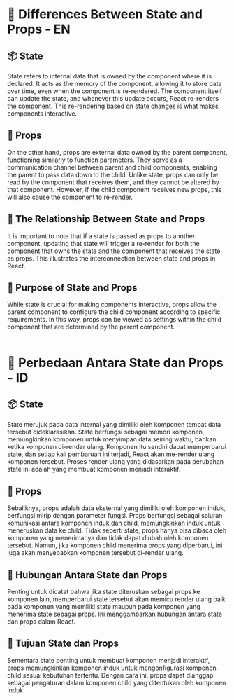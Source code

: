# 🔄 Differences Between State and Props - EN

## 📦 State

State refers to internal data that is owned by the component where it is declared. It acts as the memory of the component, allowing it to store data over time, even when the component is re-rendered. The component itself can update the state, and whenever this update occurs, React re-renders the component. This re-rendering based on state changes is what makes components interactive.

## 🔗 Props

On the other hand, props are external data owned by the parent component, functioning similarly to function parameters. They serve as a communication channel between parent and child components, enabling the parent to pass data down to the child. Unlike state, props can only be read by the component that receives them, and they cannot be altered by that component. However, if the child component receives new props, this will also cause the component to re-render.

## 🔁 The Relationship Between State and Props

It is important to note that if a state is passed as props to another component, updating that state will trigger a re-render for both the component that owns the state and the component that receives the state as props. This illustrates the interconnection between state and props in React.

## 🔧 Purpose of State and Props

While state is crucial for making components interactive, props allow the parent component to configure the child component according to specific requirements. In this way, props can be viewed as settings within the child component that are determined by the parent component. <br><br>

# 🔄 Perbedaan Antara State dan Props - ID

## 📦 State

State merujuk pada data internal yang dimiliki oleh komponen tempat data tersebut dideklarasikan. State berfungsi sebagai memori komponen, memungkinkan komponen untuk menyimpan data seiring waktu, bahkan ketika komponen di-render ulang. Komponen itu sendiri dapat memperbarui state, dan setiap kali pembaruan ini terjadi, React akan me-render ulang komponen tersebut. Proses render ulang yang didasarkan pada perubahan state ini adalah yang membuat komponen menjadi interaktif.

## 🔗 Props

Sebaliknya, props adalah data eksternal yang dimiliki oleh komponen induk, berfungsi mirip dengan parameter fungsi. Props berfungsi sebagai saluran komunikasi antara komponen induk dan child, memungkinkan induk untuk meneruskan data ke child. Tidak seperti state, props hanya bisa dibaca oleh komponen yang menerimanya dan tidak dapat diubah oleh komponen tersebut. Namun, jika komponen child menerima props yang diperbarui, ini juga akan menyebabkan komponen tersebut di-render ulang.

## 🔁 Hubungan Antara State dan Props

Penting untuk dicatat bahwa jika state diteruskan sebagai props ke komponen lain, memperbarui state tersebut akan memicu render ulang baik pada komponen yang memiliki state maupun pada komponen yang menerima state sebagai props. Ini menggambarkan hubungan antara state dan props dalam React.

## 🔧 Tujuan State dan Props

Sementara state penting untuk membuat komponen menjadi interaktif, props memungkinkan komponen induk untuk mengonfigurasi komponen child sesuai kebutuhan tertentu. Dengan cara ini, props dapat dianggap sebagai pengaturan dalam komponen child yang ditentukan oleh komponen induk.
